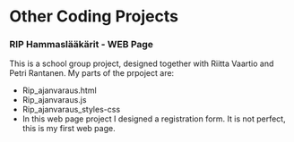 
# Other Coding Projects

### RIP Hammaslääkärit - WEB Page
This is a school group project, designed together with Riitta Vaartio and Petri Rantanen. 
My parts of the prpoject are:
- Rip_ajanvaraus.html
- Rip_ajanvaraus.js
- Rip_ajanvaraus_styles-css <br>
- In this web page project I designed a registration form.  It is not perfect, this is my first web page.


